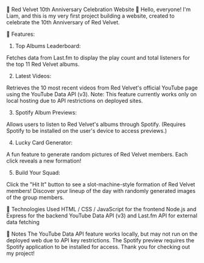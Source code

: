 🎉 Red Velvet 10th Anniversary Celebration Website 🎉
Hello, everyone! I'm Liam, and this is my very first project building a website, created to celebrate the 10th Anniversary of Red Velvet.

🌟 Features:

1. Top Albums Leaderboard:

Fetches data from Last.fm to display the play count and total listeners for the top 11 Red Velvet albums.

2. Latest Videos:

Retrieves the 10 most recent videos from Red Velvet's official YouTube page using the YouTube Data API (v3).
Note: This feature currently works only on local hosting due to API restrictions on deployed sites.

3. Spotify Album Previews:

Allows users to listen to Red Velvet's albums through Spotify. (Requires Spotify to be installed on the user's device to access previews.)

4. Lucky Card Generator:

A fun feature to generate random pictures of Red Velvet members. Each click reveals a new formation!

5. Build Your Squad:

Click the "Hit It" button to see a slot-machine-style formation of Red Velvet members! Discover your lineup of the day with randomly generated images of the group members.

🚀 Technologies Used
HTML / CSS / JavaScript for the frontend
Node.js and Express for the backend
YouTube Data API (v3) and Last.fm API for external data fetching

📢 Notes
The YouTube Data API feature works locally, but may not run on the deployed web due to API key restrictions.
The Spotify preview requires the Spotify application to be installed for access.
Thank you for checking out my project!

